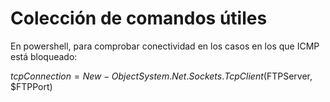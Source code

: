 # Colección de comandos útiles

En powershell, para comprobar conectividad en los casos en los que ICMP está bloqueado: 

$tcpConnection = New-Object System.Net.Sockets.TcpClient($FTPServer, $FTPPort)

